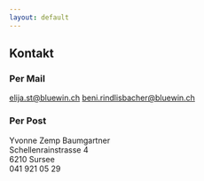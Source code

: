 ```yaml
---
layout: default
---
```


## Kontakt

### Per Mail

<a href="mailto:elija.st@bluewin.ch">elija.st@bluewin.ch</a>
<a href="mailto:beni.rindlisbacher@bluewin.ch">beni.rindlisbacher@bluewin.ch</a>

### Per Post

Yvonne Zemp Baumgartner<br>
Schellenrainstrasse 4<br>
6210 Sursee<br>
041 921 05 29